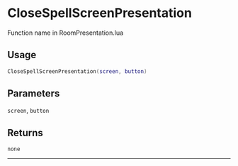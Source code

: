 # CloseSpellScreenPresentation
Function name in RoomPresentation.lua
## Usage
```lua
CloseSpellScreenPresentation(screen, button)
```
## Parameters
`screen`, `button`
## Returns
`none`

---